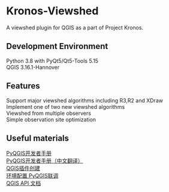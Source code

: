 # Kronos-Viewshed
A viewshed plugin for QGIS as a part of Project Kronos.

## Development Environment
Python 3.8 with PyQt5/Qt5-Tools 5.15    
QGIS 3.16.1-Hannover

## Features
Support major viewshed algorithms including R3,R2 and XDraw    
Implement one of two new viewshed algorithms    
Viewshed from multiple observers    
Simple observation site optimization    

## Useful materials
[PyQGIS开发者手册](https://docs.qgis.org/testing/en/docs/pyqgis_developer_cookbook/index.html)      
[PyQGIS开发者手册（中文翻译）](https://luolingchun.github.io/PyQGIS-Developer-Cookbook-cn/)        
[QGIS插件创建](https://blog.csdn.net/deirjie/article/details/77043954)    
[环境配置 PyQGIS联调](https://blog.csdn.net/u013541325/article/details/107742835)      
[QGIS API 文档](https://qgis.org/api/2.2/index.html)    

